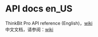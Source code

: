# API docs en_US
ThinkBit Pro API reference (English)，[wiki](https://github.com/thinkbitpro/API_docs_en-US/wiki)  
中文文档，请参阅：[wiki](https://github.com/thinkbitpro/API_docs_zh-CN/wiki)
